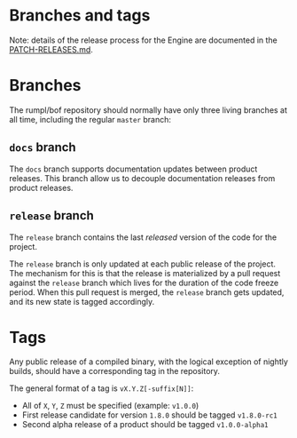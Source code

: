 Branches and tags
=================

Note: details of the release process for the Engine are documented in the
[PATCH-RELEASES.md](https://github.com/moby/moby/blob/master/project/PATCH-RELEASES.md).

# Branches

The rumpl/bof repository should normally have only three living branches at all time, including
the regular `master` branch:

## `docs` branch

The `docs` branch supports documentation updates between product releases. This branch allow us to
decouple documentation releases from product releases.

## `release` branch

The `release` branch contains the last _released_ version of the code for the project.

The `release` branch is only updated at each public release of the project. The mechanism for this
is that the release is materialized by a pull request against the `release` branch which lives for
the duration of the code freeze period. When this pull request is merged, the `release` branch gets
updated, and its new state is tagged accordingly.

# Tags

Any public release of a compiled binary, with the logical exception of nightly builds, should have
a corresponding tag in the repository.

The general format of a tag is `vX.Y.Z[-suffix[N]]`:

- All of `X`, `Y`, `Z` must be specified (example: `v1.0.0`)
- First release candidate for version `1.8.0` should be tagged `v1.8.0-rc1`
- Second alpha release of a product should be tagged `v1.0.0-alpha1`
